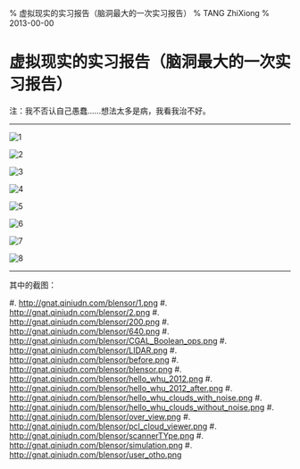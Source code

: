 % 虚拟现实的实习报告（脑洞最大的一次实习报告）
% TANG ZhiXiong
% 2013-00-00

虚拟现实的实习报告（脑洞最大的一次实习报告）
===========================================

注：我不否认自己愚蠢……想法太多是病，我看我治不好。

---

![1](http://gnat.qiniudn.com/blensor/blensor-0.jpg)

![2](http://gnat.qiniudn.com/blensor/blensor-1.jpg)

![3](http://gnat.qiniudn.com/blensor/blensor-2.jpg)

![4](http://gnat.qiniudn.com/blensor/blensor-3.jpg)

![5](http://gnat.qiniudn.com/blensor/blensor-4.jpg)

![6](http://gnat.qiniudn.com/blensor/blensor-5.jpg)

![7](http://gnat.qiniudn.com/blensor/blensor-6.jpg)

![8](http://gnat.qiniudn.com/blensor/blensor-7.jpg)

---

其中的截图：

#. <http://gnat.qiniudn.com/blensor/1.png>
#. <http://gnat.qiniudn.com/blensor/2.png>
#. <http://gnat.qiniudn.com/blensor/200.png>
#. <http://gnat.qiniudn.com/blensor/640.png>
#. <http://gnat.qiniudn.com/blensor/CGAL_Boolean_ops.png>
#. <http://gnat.qiniudn.com/blensor/LIDAR.png>
#. <http://gnat.qiniudn.com/blensor/before.png>
#. <http://gnat.qiniudn.com/blensor/blensor.png>
#. <http://gnat.qiniudn.com/blensor/hello_whu_2012.png>
#. <http://gnat.qiniudn.com/blensor/hello_whu_2012_after.png>
#. <http://gnat.qiniudn.com/blensor/hello_whu_clouds_with_noise.png>
#. <http://gnat.qiniudn.com/blensor/hello_whu_clouds_without_noise.png>
#. <http://gnat.qiniudn.com/blensor/over_view.png>
#. <http://gnat.qiniudn.com/blensor/pcl_cloud_viewer.png>
#. <http://gnat.qiniudn.com/blensor/scannerTYpe.png>
#. <http://gnat.qiniudn.com/blensor/simulation.png>
#. <http://gnat.qiniudn.com/blensor/user_otho.png>